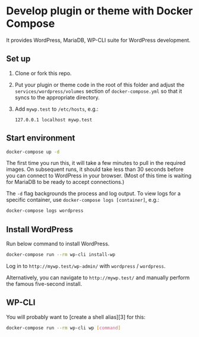 # Develop plugin or theme with Docker Compose

It provides WordPress, MariaDB, WP-CLI suite for WordPress development.

## Set up

1. Clone or fork this repo.

2. Put your plugin or theme code in the root of this folder and adjust the 
   `services/wordpress/volumes` section of `docker-compose.yml` so that it
   syncs to the appropriate directory.

3. Add `mywp.test` to `/etc/hosts`, e.g.:

   ```
   127.0.0.1 localhost mywp.test
   ```


## Start environment

```sh
docker-compose up -d
```

The first time you run this, it will take a few minutes to pull in the required
images. On subsequent runs, it should take less than 30 seconds before you can
connect to WordPress in your browser. (Most of this time is waiting for MariaDB
to be ready to accept connections.)

The `-d` flag backgrounds the process and log output. To view logs for a
specific container, use `docker-compose logs [container]`, e.g.:

```sh
docker-compose logs wordpress
```

## Install WordPress

Run below command to install WordPress.

```sh
docker-compose run --rm wp-cli install-wp
```

Log in to `http://mywp.test/wp-admin/` with `wordpress` / `wordpress`.

Alternatively, you can navigate to `http://mywp.test/` and manually perform
the famous five-second install.


## WP-CLI

You will probably want to [create a shell alias][3] for this:

```sh
docker-compose run --rm wp-cli wp [command]
```

